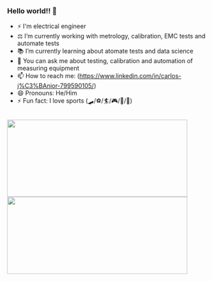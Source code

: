 ### Hello world!! 👋

- ⚡ I'm  electrical engineer
- ⚖️ I’m currently working with metrology, calibration, EMC tests and automate tests
- 📚 I’m currently learning about atomate tests and data science
- 💬 You can ask me about testing, calibration and automation of measuring equipment
- 📫 How to reach me: (https://www.linkedin.com/in/carlos-j%C3%BAnior-799590105/)
- 😄 Pronouns: He/Him
- ⚡ Fun fact: I love sports (🛹/⚽/🏄/🎮/🏈/🏀)


##


<div align="left">
  <a href="https://github.com/jrocarlos">
  <img height="180em" width="420" src="https://github-readme-stats.vercel.app/api?username=jrocarlos&show_icons=true&theme=dark&include_all_commits=true&count_private=true"/>
  <img height="180em" width="420" src="https://github-readme-stats.vercel.app/api/top-langs/?username=jrocarlos&layout=compact&langs_count=7&theme=dark"/>
</div>

  
  ##
